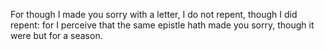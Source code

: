 For though I made you sorry with a letter, I do not repent, though I did repent: for I perceive that the same epistle hath made you sorry, though it were but for a season.
